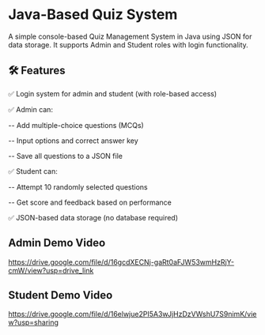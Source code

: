 # Java-Based Quiz System
A simple console-based Quiz Management System in Java using JSON for data storage. It supports Admin and Student roles with login functionality.

## 🛠️ Features
✅ Login system for admin and student (with role-based access)

✅ Admin can:

-- Add multiple-choice questions (MCQs)

-- Input options and correct answer key

-- Save all questions to a JSON file

✅ Student can:

-- Attempt 10 randomly selected questions

-- Get score and feedback based on performance

✅ JSON-based data storage (no database required)

## Admin Demo Video
https://drive.google.com/file/d/16gcdXECNj-gaRt0aFJW53wmHzRjY-cmW/view?usp=drive_link

## Student Demo Video
https://drive.google.com/file/d/16elwjue2PI5A3wJjHzDzVWshU7S9nimK/view?usp=sharing
